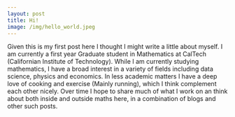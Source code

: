 ```yaml
---
layout: post
title: Hi!
image: /img/hello_world.jpeg
---
```


Given this is my first post here I thought I might write a little about myself. I am currently a first year Graduate student in Mathematics at CalTech (Californian Institute of Technology). While I am currently studying mathematics, I have a broad interest in a variety of fields including data science, physics and economics. In less academic matters I have a deep love of cooking and exercise (Mainly running), which I think complement each other nicely. Over time I hope to share much of what I work on an think about both inside and outside maths here, in a combination of blogs and other such posts.
